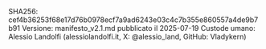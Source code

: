 SHA256: cef4b36253f68e17d76b0978ecf7a9ad6243e03c4c7b355e860557a4de9b7b91
Versione: manifesto_v2.1.md pubblicato il 2025-07-19
Custode umano: Alessio Landolfi (alessiolandolfi.it, X: @alessio_land, GitHub: Vladykern)
